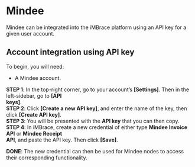 
# Mindee

Mindee can be integrated into the iMBrace platform using an API key for a given user account.  

## Account integration using API key  

To begin, you will need:  

- A Mindee account.  

**STEP 1**: In the top-right corner, go to your account’s **[Settings]**. Then in the left-sidebar, go to **[API  
keys]**.  
**STEP 2**: Click **[Create a new API key]**, and enter the name of the key, then click **[Create API key]**.  
**STEP 3**: You will be presented with the **API key** that you can then copy.  
**STEP 4**: In iMBrace, create a new credential of either type **Mindee Invoice API** or **Mindee Receipt  
API**, and paste the API key. Then click **[Save]**.

**DONE**: The new credential can then be used for Mindee nodes to access their corresponding functionality.
